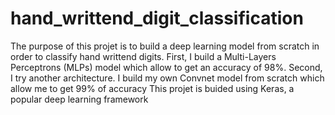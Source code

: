 # hand_writtend_digit_classification
The purpose of this projet is to build a deep learning model from scratch in order to classify hand writtend digits.
First, I build a Multi-Layers Perceptrons (MLPs) model which allow to get an accuracy of 98%.
Second, I try another architecture. I build my own Convnet model from scratch which allow me to get 99% of accuracy
This projet is buided using Keras, a popular deep learning framework
